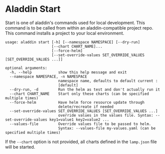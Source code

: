 # Aladdin Start
Start is one of aladdin's commands used for local development. This command is to be called from within an aladdin-compatible project repo. This command installs a project to your local environment.
```
usage: aladdin start [-h] [--namespace NAMESPACE] [--dry-run]
                     [--chart CHART_NAME]...
                     [--force-helm]
                     [--set-override-values SET_OVERRIDE_VALUES [SET_OVERRIDE_VALUES ...]]

optional arguments:
  -h, --help            show this help message and exit
  --namespace NAMESPACE, -n NAMESPACE
                        namespace name, defaults to default current :
                        [default]
  --dry-run, -d         Run the helm as test and don't actually run it
  --chart CHART_NAME    Start only these charts (can be specified multiple times)
  --force-helm          Have helm force resource update through
                        delete/recreate if needed
  --set-override-values SET_OVERRIDE_VALUES [SET_OVERRIDE_VALUES ...]
                        override values in the values file. Syntax: --set-override-values key1=value1 key2=value2 ...
  --values-file         Override values file to be passed to helm.
                        Syntax: --values-file my-values.yaml (can be specified multiple times)
```

If the `--chart` option is not provided, all charts defined in the `lamp.json` file will be started.

